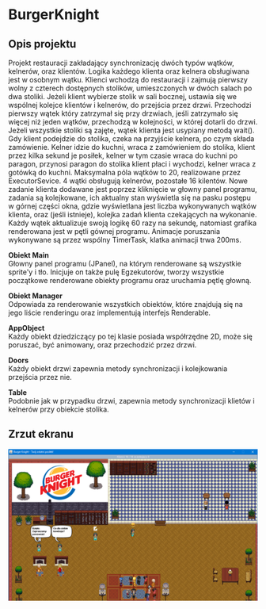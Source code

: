 # BurgerKnight
## Opis projektu  
Projekt restauracji zakładający synchronizację dwóch typów wątków, kelnerów, oraz klientów. Logika każdego klienta oraz kelnera obsługiwana jest w osobnym wątku. Klienci wchodzą do restauracji i zajmują pierwszy wolny z czterech dostępnych stolików, umieszczonych w dwóch salach po dwa stoliki. Jeżeli klient wybierze stolik w sali bocznej, ustawia się we wspólnej kolejce klientów i kelnerów, do przejścia przez drzwi. Przechodzi pierwszy wątek który zatrzymał się przy drzwiach, jeśli zatrzymało się więcej niż jeden wątków, przechodzą w kolejności, w której dotarli do drzwi.  Jeżeli wszystkie stoliki są zajęte, wątek klienta jest usypiany metodą wait(). Gdy klient podejdzie do stolika, czeka na przyjście kelnera, po czym składa zamówienie. Kelner idzie do kuchni, wraca z zamówieniem do stolika, klient przez kilka sekund je posiłek, kelner w tym czasie wraca do kuchni po paragon, przynosi paragon do stolika klient płaci i wychodzi, kelner wraca z gotówką do kuchni. Maksymalna póla wątków to 20, realizowane przez ExecutorSevice. 4 wątki obsługują kelnerów, pozostałe 16 kilentów. Nowe zadanie klienta dodawane jest poprzez kliknięcie w głowny panel programu, zadania są kolejkowane, ich aktualny stan wyświetla się na pasku postępu w górnej części okna, gdzie wyświetlana jest liczba wykonywanych wątków klienta, oraz (jeśli istnieje), kolejka zadań klienta czekających na wykonanie. Każdy wątek aktualizuje swoją logikę 60 razy na sekundę, natomiast grafika renderowana jest w pętli gównej programu. Animacje poruszania wykonywane są przez wspólny TimerTask, klatka animacji trwa 200ms.  
  
**Obiekt Main**  
Głowny panel programu (JPanel), na którym renderowane są wszystkie sprite'y i tło. Inicjuje on także pulę Egzekutorów, tworzy wszystkie początkowe renderowane obiekty programu oraz uruchamia pętlę głowną.
  
**Obiekt Manager**  
Odpowiada za renderowanie wszystkich obiektów, które znajdują się na jego liście renderingu oraz implementują interfejs Renderable. 
  
**AppObject**  
Każdy obiekt dziedziczący po tej klasie posiada współrzędne 2D, może się poruszać, być animowany, oraz przechodzić przez drzwi.  
  
**Doors**  
Każdy obiekt drzwi zapewnia metody synchronizacji i kolejkowania przejścia przez nie.
  
**Table**  
Podobnie jak w przypadku drzwi, zapewnia metody synchronizacji klietów i kelnerów przy obiekcie stolika.

## Zrzut ekranu
![](screenshots/screenshot.png)
